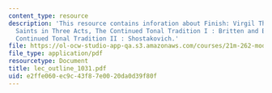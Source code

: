 ```yaml
---
content_type: resource
description: 'This resource contains inforation about Finish: Virgil Thomson,Four
  Saints in Three Acts, The Continued Tonal Tradition I : Britten and Barber, The
  Continued Tonal Tradition II : Shostakovich.'
file: https://ol-ocw-studio-app-qa.s3.amazonaws.com/courses/21m-262-modern-music-1900-1960-fall-2006/e2ffe060ec9c43f87e0020da0d39f80f_lec_outline_1031.pdf
file_type: application/pdf
resourcetype: Document
title: lec_outline_1031.pdf
uid: e2ffe060-ec9c-43f8-7e00-20da0d39f80f
---
```

